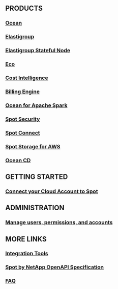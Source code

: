 <meta name="robots" content="noindex">

## PRODUCTS

### [Ocean](ocean/)

### [Elastigroup](/elastigroup/)

### [Elastigroup Stateful Node](managed-instance/)

### [Eco](eco/)

### [Cost Intelligence](cost-intelligence/)

### [Billing Engine](billing-engine/)

### [Ocean for Apache Spark](ocean-spark/)

### [Spot Security](spot-security/)

### [Spot Connect](spot-connect/)

### [Spot Storage for AWS](spot-storage/)

### [Ocean CD](ocean-cd/)

## GETTING STARTED

### [Connect your Cloud Account to Spot](connect-your-cloud-provider/first-account/)

## ADMINISTRATION

### [Manage users, permissions, and accounts](administration/)

## MORE LINKS

### [Integration Tools](tools-and-provisioning/)

### [Spot by NetApp OpenAPI Specification](https://docs.spot.io/api/)

### [FAQ](faqs/)

<!--# Introduction to Spot by NetApp

Going beyond cloud analytics and recommendations, Spot by NetApp automates and optimizes your cloud infrastructure in AWS, Azure or Google Cloud to deliver SLA-backed availability and performance at the lowest possible cost.

## Our Core Value Proposition

Spot technology uses machine learning and analytics algorithms that enable you to utilize spot capacity for production and mission-critical workloads. This allows you to enjoy up to 90% cloud compute cost reduction with SLAs and SLOs that guarantee availability. Spot continuously scores the different capacity pools across operating systems, instance types, availability zones, regions, and cloud providers to make the most intelligent decisions in real-time regarding which instances to choose for provisioning and which ones to proactively rebalance and replace.

<img src="/connect-your-cloud-provider/_media/introduction-to-spot-01.png" width="500" height="326" />

## Cloud Operations Agility

Spot uses application-driven provisioning to effortlessly and affordably scale any workload, from stateful single instances to cloud-native VM-based or Kubernetes clusters. Spot uses the ideal mix of cloud compute resources, from on-demand to reserved and spot instances, based on the dynamic needs of the application.

<img src="/connect-your-cloud-provider/_media/introduction-to-spot-02a.png" width="500" height="258" />

## We Fit in Your Delivery Pipeline

Spot extends your Continuous Integration/Continuous Deployment (CI/CD) pipeline of choice with Continuous Optimization (CO) to complete the application delivery pipeline.

<img src="/connect-your-cloud-provider/_media/introduction-to-spot-03a.png" width="500" height="177" />

## Get Started

- Connect your cloud provider account to Spot: [AWS](connect-your-cloud-provider/aws-account), [Azure](connect-your-cloud-provider/azure-account), [GCP](connect-your-cloud-provider/gcp-project).
- Get started with Spot: [Cloud Analyzer](/cloud-analyzer/), [Elastigroup](/elastigroup/) for VMs, [Ocean](/ocean/) for Kubernetes.-->
